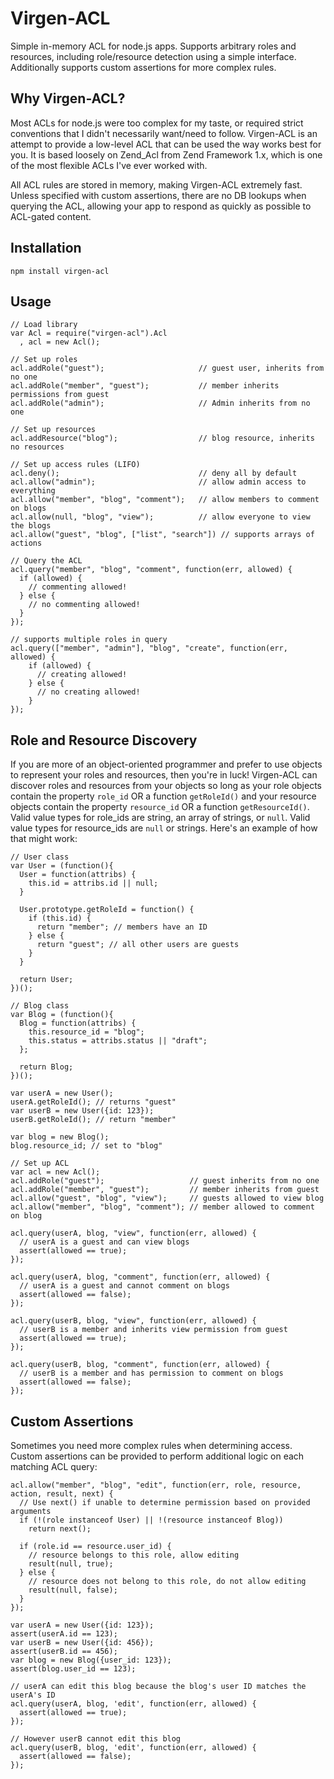 Virgen-ACL
==========

Simple in-memory ACL for node.js apps. Supports arbitrary roles and resources,
including role/resource detection using a simple interface. Additionally
supports custom assertions for more complex rules.

Why Virgen-ACL?
---------------

Most ACLs for node.js were too complex for my taste, or required strict
conventions that I didn't necessarily want/need to follow. Virgen-ACL is an
attempt to provide a low-level ACL that can be used the way works best for you.
It is based loosely on Zend_Acl from Zend Framework 1.x, which is one of the
most flexible ACLs I've ever worked with.

All ACL rules are stored in memory, making Virgen-ACL extremely fast. Unless
specified with custom assertions, there are no DB lookups when querying the ACL,
allowing your app to respond as quickly as possible to ACL-gated content.

Installation
------------

    npm install virgen-acl

Usage
-----

    // Load library
    var Acl = require("virgen-acl").Acl
      , acl = new Acl();

    // Set up roles
    acl.addRole("guest");                     // guest user, inherits from no one
    acl.addRole("member", "guest");           // member inherits permissions from guest
    acl.addRole("admin");                     // Admin inherits from no one

    // Set up resources
    acl.addResource("blog");                  // blog resource, inherits no resources

    // Set up access rules (LIFO)
    acl.deny();                               // deny all by default
    acl.allow("admin");                       // allow admin access to everything
    acl.allow("member", "blog", "comment");   // allow members to comment on blogs
    acl.allow(null, "blog", "view");          // allow everyone to view the blogs
    acl.allow("guest", "blog", ["list", "search"]) // supports arrays of actions

    // Query the ACL
    acl.query("member", "blog", "comment", function(err, allowed) {
      if (allowed) {
        // commenting allowed!
      } else {
        // no commenting allowed!
      }
    });

    // supports multiple roles in query
    acl.query(["member", "admin"], "blog", "create", function(err, allowed) {
        if (allowed) {
          // creating allowed!
        } else {
          // no creating allowed!
        }
    });

Role and Resource Discovery
---------------------------

If you are more of an object-oriented programmer and prefer to use objects
to represent your roles and resources, then you're in luck! Virgen-ACL can
discover roles and resources from your objects so long as your role objects
contain the property `role_id` OR a function `getRoleId()` and your resource
objects contain the property `resource_id` OR a function `getResourceId()`.
Valid value types for role_ids are string, an array of strings, or `null`. Valid
value types for resource_ids are `null` or strings.
Here's an example of how that might work:

    // User class
    var User = (function(){
      User = function(attribs) {
        this.id = attribs.id || null;
      }

      User.prototype.getRoleId = function() {
        if (this.id) {
          return "member"; // members have an ID
        } else {
          return "guest"; // all other users are guests
        }
      }

      return User;
    })();

    // Blog class
    var Blog = (function(){
      Blog = function(attribs) {
        this.resource_id = "blog";
        this.status = attribs.status || "draft";
      };

      return Blog;
    })();

    var userA = new User();
    userA.getRoleId(); // returns "guest"
    var userB = new User({id: 123});
    userB.getRoleId(); // return "member"

    var blog = new Blog();
    blog.resource_id; // set to "blog"

    // Set up ACL
    var acl = new Acl();
    acl.addRole("guest");                   // guest inherits from no one
    acl.addRole("member", "guest");         // member inherits from guest
    acl.allow("guest", "blog", "view");     // guests allowed to view blog
    acl.allow("member", "blog", "comment"); // member allowed to comment on blog

    acl.query(userA, blog, "view", function(err, allowed) {
      // userA is a guest and can view blogs
      assert(allowed == true);
    });

    acl.query(userA, blog, "comment", function(err, allowed) {
      // userA is a guest and cannot comment on blogs
      assert(allowed == false);
    });

    acl.query(userB, blog, "view", function(err, allowed) {
      // userB is a member and inherits view permission from guest
      assert(allowed == true);
    });

    acl.query(userB, blog, "comment", function(err, allowed) {
      // userB is a member and has permission to comment on blogs
      assert(allowed == false);
    });

Custom Assertions
-----------------

Sometimes you need more complex rules when determining access. Custom
assertions can be provided to perform additional logic on each matching
ACL query:

    acl.allow("member", "blog", "edit", function(err, role, resource, action, result, next) {
      // Use next() if unable to determine permission based on provided arguments
      if (!(role instanceof User) || !(resource instanceof Blog))
        return next();

      if (role.id == resource.user_id) {
        // resource belongs to this role, allow editing
        result(null, true);
      } else {
        // resource does not belong to this role, do not allow editing
        result(null, false);
      }
    });

    var userA = new User({id: 123});
    assert(userA.id == 123);
    var userB = new User({id: 456});
    assert(userB.id == 456);
    var blog = new Blog({user_id: 123});
    assert(blog.user_id == 123);

    // userA can edit this blog because the blog's user ID matches the userA's ID
    acl.query(userA, blog, 'edit', function(err, allowed) {
      assert(allowed == true);
    });

    // However userB cannot edit this blog
    acl.query(userB, blog, 'edit', function(err, allowed) {
      assert(allowed == false);
    });
